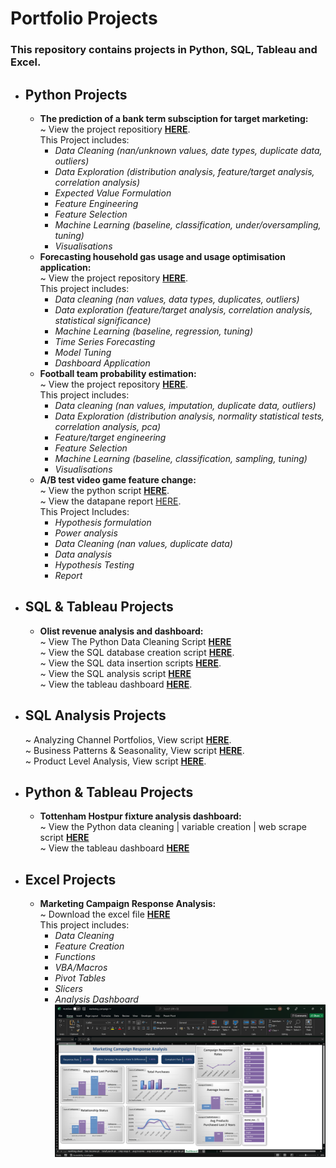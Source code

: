 # Portfolio Projects
### This repository contains projects in Python, SQL, Tableau and Excel.
* ## **Python Projects**
    *  **The prediction of a bank term subsciption for target marketing:**<br />
    ~ View the project repositiory **[HERE](https://github.com/JaW02/term_subscription_project)**.<br />
    This Project includes:
        * *Data Cleaning (nan/unknown values, date types, duplicate data, outliers)*
        * *Data Exploration (distribution analysis, feature/target analysis, correlation analysis)*
        * *Expected Value Formulation*
        * *Feature Engineering*
        * *Feature Selection*
        * *Machine Learning (baseline, classification, under/oversampling, tuning)*
        * *Visualisations*
    * **Forecasting household gas usage and usage optimisation application:**<br />
    ~ View the project repository **[HERE](https://github.com/JaW02/household-gas-forecast)**.<br />
    This project includes:
      * *Data cleaning (nan values, data types, duplicates, outliers)*
      * *Data exploration (feature/target analysis, correlation analysis, statistical significance)*
      * *Machine Learning (baseline, regression, tuning)*
      * *Time Series Forecasting*
      * *Model Tuning*
      * *Dashboard Application*
    * **Football team probability estimation:**<br />
    ~ View the project repository **[HERE](https://github.com/JaW02/The-Advantage-Over-Bookmakers)**.<br />
    This project includes:
      * *Data cleaning (nan values, imputation, duplicate data, outliers)*
      * *Data Exploration (distribution analysis, normality statistical tests, correlation analysis, pca)*
      * *Feature/target engineering*
      * *Feature Selection*
      * *Machine Learning (baseline, classification, sampling, tuning)*
      * *Visualisations*
    * **A/B test video game feature change:**<br />
    ~ View the python script **[HERE](https://github.com/JaW02/Data_Analytics_Portfolio/blob/main/ab_test/game_feature_ab_test.ipynb)**.<br />
    ~ View the datapane report [HERE](https://cloud.datapane.com/apps/0keDW47/game-feature-ab-test/).<br />
    This Project Includes:
      * *Hypothesis formulation*
      * *Power analysis*
      * *Data Cleaning (nan values, duplicate data)*
      * *Data analysis*
      * *Hypothesis Testing*
      * *Report*
* ## **SQL & Tableau Projects**
    * **Olist revenue analysis and dashboard:**<br />
    ~ View The Python Data Cleaning Script **[HERE](https://github.com/JaW02/Data_Analytics_Portfolio/blob/main/olist_revenue_dashboard/olist_data_cleaning.ipynb)**<br />
    ~ View the SQL database creation script **[HERE](https://github.com/JaW02/Data_Analytics_Portfolio/blob/main/olist_revenue_dashboard/create_tables_script.sql)**.<br />
    ~ View the SQL data insertion scripts **[HERE](https://github.com/JaW02/Data_Analytics_Portfolio/tree/main/olist_revenue_dashboard/sql_data_insertion_scripts)**.<br />
    ~ View the SQL analysis script **[HERE](https://github.com/JaW02/Data_Analytics_Portfolio/blob/main/olist_revenue_dashboard/olist_analytics.sql)**<br />
    ~ View the tableau dashboard **[HERE](https://public.tableau.com/app/profile/jake3064/viz/OlistRevenueAnalysis/Dashboard)**.<br />
* ## **SQL Analysis Projects**
    ~ Analyzing Channel Portfolios, View script **[HERE](SQL_Analysis/analyzing_channel_portfolios.sql)**.<br />
    ~ Business Patterns & Seasonality, View script **[HERE](SQL_Analysis/business_patterns_&_seasonality.sql)**.<br />
    ~ Product Level Analysis, View script **[HERE](SQL_Analysis/product_level_analysis.sql)**.<br />
* ## **Python & Tableau Projects**
    * **Tottenham Hostpur fixture analysis dashboard:**<br />
    ~ View the Python data cleaning | variable creation | web scrape script **[HERE](https://github.com/JaW02/Data_Analytics_Portfolio/blob/main/tottenham_analysis_dashboard/tottenham_analytics_data.ipynb)**<br />
    ~ View the tableau dashboard **[HERE](https://public.tableau.com/app/profile/jake3064/viz/tottenham_analytics/Dashboard2)**
* ## **Excel Projects**
   * **Marketing Campaign Response Analysis:**<br />
   ~ Download the excel file  **[HERE](https://github.com/JaW02/Data_Analytics_Portfolio/blob/main/marketing_campaign_analysis/marketing_campaign.xlsm)**<br />
   This project includes:
      * *Data Cleaning*
      * *Feature Creation*
      * *Functions*
      * *VBA/Macros*
      * *Pivot Tables*
      * *Slicers*
      * *Analysis Dashboard*<br />
![Marketing Campaign Analysis dashboard](https://github.com/JaW02/Data_Analytics_Portfolio/blob/main/marketing_campaign_analysis/MarketingDashboard.png "Marketing Campaign Analysis Dashboard")
